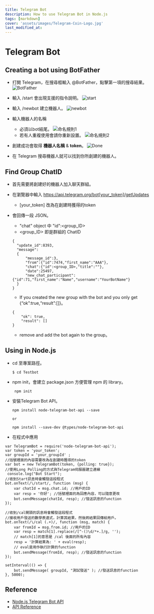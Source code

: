 ```yaml
---
title: Telegram Bot
description: How to use Telegram Bot in Node.js
tags: [markdown]
cover: 'assets/images/Telegram-Coin-Logo.jpg'
last_modified_at:
---
```


# Telegram Bot

## Creating a bot using BotFather
- 打開 Telegram，在搜尋框輸入 @BotFather，點擊第一項的搜尋結果。
    ![BotFather](https://hackmd.io/_uploads/Bk5linasp.png)

- 輸入 /start 會出現支援的指令說明。
    ![start](https://hackmd.io/_uploads/rJ1_nhToa.png)

- 輸入 /newbot 建立機器人。
    ![newbot](https://hackmd.io/_uploads/SJ_Manpsa.png)
    
- 輸入機器人的名稱
    - 必須以bot結尾。
    ![命名規則1](https://hackmd.io/_uploads/ByN41TTsp.png)
    - 若有人重複使用會請你重新設置。
    ![命名規則2](https://hackmd.io/_uploads/B13E1pTj6.png)

- 創建成功會取得 **機器人名稱** & **token**。
    ![Done](https://hackmd.io/_uploads/rJkie6Ti6.png)

- 在 Telegram 搜尋機器人就可以找到你所創建的機器人。

## Find Group ChatID
- 首先需要將創建好的機器人加入聊天群組。

- 在瀏覽器中輸入 https://api.telegram.org/bot[your_token]/getUpdates
    - [your_token] 改為在創建時獲得的token

- 會回傳一段 JSON。
    - "chat" object 中 "id":<group_ID>
    - <group_ID> 即是群組的 ChatID
    ```
    {
      "update_id":8393,
      "message":
      {
          "message_id":3,
          "from":{"id":7474,"first_name":"AAA"},
          "chat":{"id":<group_ID>,"title":""},
          "date":25497,
          "new_chat_participant":{"id":71,"first_name":"Name","username":"YourBotName"}
      }
    }
    ```
    - If you created the new group with the bot and you only get {“ok”:true,“result”:[]}。
    ```
    {
        "ok": true,
        "result": []
    }
    ```
    - remove and add the bot again to the group。
    

## Using in Node.js
- cd 至專案路徑。
    ```
    $ cd Testbot
    ```
- npm init，會建立 package.json 方便管理 npm 的 library。
    ```
     npm init
    ```
- 安裝Telegram Bot API。
    ```
    npm install node-telegram-bot-api --save

    or

    npm install --save-dev @types/node-telegram-bot-api
    ```
    
- 在程式中應用
```javascript=
var TelegramBot = require('node-telegram-bot-api');
var token = 'your_token';
var groupId = 'your_groupId' ;
//括號裡面的內容需要改為在創建時獲得的token
var bot = new TelegramBot(token, {polling: true});
//使用Long Polling的方式與Telegram伺服器建立連線
 console.log("Bot Start");
//收到Start訊息時會觸發這段程式
bot.onText(/\/start/, function (msg) {
    var chatId = msg.chat.id; //用戶的ID
    var resp = '你好'; //括號裡面的為回應內容，可以隨意更改
    bot.sendMessage(chatId, resp); //發送訊息的function
});
 
//收到/cal開頭的訊息時會觸發這段程式
//接收用戶發送的數學表達式，計算其結果，然後將結果回傳給用戶。
bot.onText(/\/cal (.+)/, function (msg, match) {
    var fromId = msg.from.id; //用戶的ID
    var resp = match[1].replace(/[^-()\d/*+.]/g, '');
    // match[1]的意思是 /cal 後面的所有內容
    resp = '計算結果為: ' + eval(resp);
    // eval是用作執行計算的function
    bot.sendMessage(fromId, resp); //發送訊息的function
});

setInterval(() => {
    bot.sendMessage( groupId, "測試發送" ); //發送訊息的function
}, 5000);

```

## Reference
- [Node.js Telegram Bot API](https://github.com/yagop/node-telegram-bot-api)
- [API Reference](https://github.com/yagop/node-telegram-bot-api/blob/master/doc/api.md)
